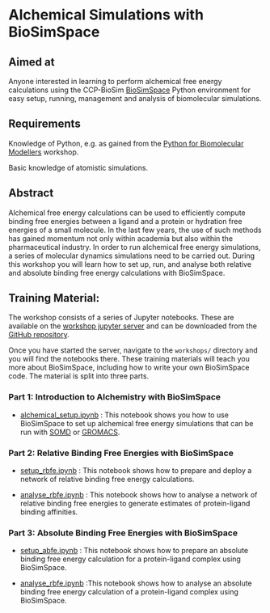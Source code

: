 # Alchemical Simulations with BioSimSpace

## Aimed at

Anyone interested in learning to perform alchemical free energy calculations using the CCP-BioSim
[BioSimSpace](https://github.com/michellab/BioSimSpace) Python environment for easy setup, running, management and analysis of biomolecular simulations.

## Requirements

Knowledge of Python, e.g. as gained from the
<a href="https://training.ccpbiosim.ac.uk/workshops/hub/spawn?profile=python-workshop" target="_blank">Python for Biomolecular Modellers</a> workshop.

Basic knowledge of atomistic simulations.

## Abstract

Alchemical free energy calculations can be used to efficiently compute binding free energies between a ligand and a protein or hydration free energies of a small molecule. In the last few years, the use of such methods has gained momentum not only within academia but also within the pharmaceutical industry. In order to run alchemical free energy simulations, a series of molecular dynamics simulations need to be carried out. During this workshop you will learn how to set up, run, and analyse both relative and absolute binding free energy calculations with BioSimSpace.

## Training Material: 

The workshop consists of a series of Jupyter notebooks. These are available on the
<a href="https://workshop.biosimspace.org" target="_blank">workshop jupyter server</a>
and can be downloaded from the <a href="https://github.com/michellab/bssccpbiosim2022" target="_blank">GitHub repository</a>.

Once you have started the server, navigate to the `workshops/` directory and you will find the
notebooks there. These training materials will teach you more about BioSimSpace, including how to write your own BioSimSpace code. The material is split into three parts.

### Part 1: Introduction to Alchemistry with BioSimSpace

* [alchemical_setup.ipynb](introduction_to_alchemistry/alchemical_introduction.ipynb) : This notebook shows you how to use BioSimSpace to set up alchemical free energy simulations that can be run with [SOMD](https://siremol.org/tutorials/somd) or [GROMACS](http://www.gromacs.org).

### Part 2: Relative Binding Free Energies with BioSimSpace

* [setup_rbfe.ipynb](relative_binding_free_energies/setup_rbfe.ipynb) : This notebook shows how to prepare and deploy a network of relative binding free energy calculations. 

* [analyse_rbfe.ipynb](relative_binding_free_energies/analysis_rbfe.ipynb) : This notebook shows how to analyse a network of relative binding free energies to generate estimates of protein-ligand binding affinities. 

### Part 3: Absolute Binding Free Energies with BioSimSpace

* [setup_abfe.ipynb](absolute_binding_free_energies/setup_abfe.ipynb) : This notebook shows how to prepare an absolute binding free energy calculation for a protein-ligand complex using BioSimSpace.

* [analyse_rbfe.ipynb](absolute_binding_free_energies/analyse_abfe.ipynb) :This notebook shows how to analyse an absolute binding free energy calculation of a protein-ligand complex using BioSimSpace.

